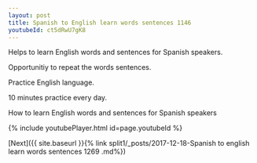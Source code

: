 ```yaml
---
layout: post
title: Spanish to English learn words sentences 1146 
youtubeId: ct5dRwU7gK8
---
```

 
 
Helps to learn English words and sentences for Spanish speakers.

Opportunitiy to repeat the words sentences. 

Practice English language. 
 
10 minutes practice every day. 
 
How to learn English words and sentences for Spanish speakers 
 
{% include youtubePlayer.html id=page.youtubeId %}
 
 
[Next]({{ site.baseurl }}{% link  split1/_posts/2017-12-18-Spanish to english learn words sentences 1269 .md%})
 

